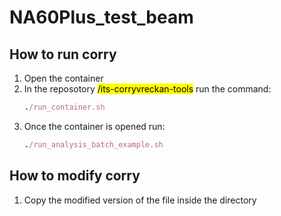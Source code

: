 # NA60Plus_test_beam

## How to run corry
1. Open the container
2. In the reposotory <mark >/its-corryvreckan-tools</mark> run the command:
   ```ruby
   ./run_container.sh
   ```
3. Once the container is opened run:
   ```ruby
   ./run_analysis_batch_example.sh
   ```

## How to modify corry
1. Copy the modified version of the file inside the directory
